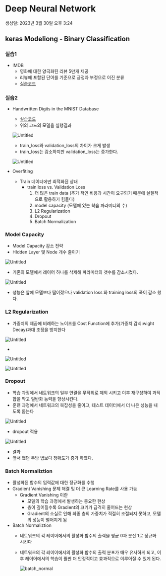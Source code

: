 # Deep Neural Network

생성일: 2023년 3월 30일 오후 3:24

## keras Modeliong - Binary Classification

### 실습1

- IMDB
    - 영화에 대한 양극화된 리뷰 5만개 제공
    - 리뷰에 포함된 단어를 기준으로 긍정과 부정으로 이진 분류
    - [실습코드](MachineLearning\Deeplearning\101_DNN_IMDB_Binary_Classification_CPU.ipynb)

### 실습2

- Handwritten Digits in the MNIST Database
    - [실습코드](MachineLearning\Deeplearning\201_DNN_mnist_Categorical_Classification_Overfitting_GPU.ipynb)
    - 위의 코드의 모델을 실행결과
    
    ![Untitled](/image/Deep%20Neural%20Network%200cd2b12fbaa84302b219087d215c2dae/Untitled.png)
    
    - train_loss와 validation_loss의 차이가 크게 발생
    - train_loss는 감소하지만 validation_loss는 증가한다.
    
    ![Untitled](/image/Deep%20Neural%20Network%200cd2b12fbaa84302b219087d215c2dae/Untitled%201.png)
    
- Overfiting
    - Train 데이터에만 최적화된 상태
        - train loss vs. Validation Loss
            1. 더 많은 train data (추가 적인 비용과 시간이 요구되기 때문에 실질적으로 활용하기 힘들다)
            2. model capacity (모델에 있는 학습 파라미터의 수)
            3. L2 Regularization
            4. Dropout
            5. Batch Normalization

### Model Capacity

- Model Capacity 감소 전략
- HIdden Layer 및 Node 개수 줄이기

![Untitled](/image/Deep%20Neural%20Network%200cd2b12fbaa84302b219087d215c2dae/Untitled%202.png)

- 기존의 모델에서 레이어 하나를 삭제해 파라미터의 갯수를 감소시켰다.

![Untitled](/image/Deep%20Neural%20Network%200cd2b12fbaa84302b219087d215c2dae/Untitled%203.png)

- 성능은 앞에 모델보다 떨어졌으나 validation loss 와 training loss의 폭이 감소 했다.

### L2 Regularization

- 가중치의 제곱에 비례하는 노이즈를 Cost Function에 추가(가중치 감쇠:wight Decay)과대 조정을 방지한다

![Untitled](/image/Deep%20Neural%20Network%200cd2b12fbaa84302b219087d215c2dae/Untitled%204.png)

- 

![Untitled](/image/Deep%20Neural%20Network%200cd2b12fbaa84302b219087d215c2dae/Untitled%205.png)

![Untitled](/image/Deep%20Neural%20Network%200cd2b12fbaa84302b219087d215c2dae/Untitled%206.png)

### Dropout

- 학습 과정에서 네트워크의 일부 연결을 무작위로 제외 시키고 이후 재구성하여 과적합을 막고 일반화 능력을 향상시킨다.
- 훈련 과정에서 네트워크의 복잡성을 줄이고, 테스트 데이터에서 더 나은 성능을 내도록 돕는다

![Untitled](/image/Deep%20Neural%20Network%200cd2b12fbaa84302b219087d215c2dae/Untitled%207.png)

- dropout 적용

![Untitled](/image/Deep%20Neural%20Network%200cd2b12fbaa84302b219087d215c2dae/Untitled%208.png)

- 결과
- 앞서 했던 두방 법보다 정확도가 증가 하였다.

### Batch Normaliztion

- 활성화된 함수의 입력값에 대한 정규화를 수행
- Gradient Vanishing 문제 해결 및 더 큰 Learning Rate를 사용 가능
    - Gradient Vanishing 이란
        - 모델의 학습 과정에서 발생하는 중요한 현상
        - 층이 깊어질수록 Gradient의 크기가 급격히 줄어드는 현상
        - Gradient의 소실로 인해 최종 층의 가중치가 적절히 조절되지 못하고, 모델의 성능이 떨어지게 됨
- Batch Normaliztion
    - 네트워크의 각 레이어에서의 활성화 함수의 출력을 평균 0과 분산 1로 정규화 시킨다
    - 네트워크의 각 레이어에서의 활성화 함수의 출력 분포가 매우 유사하게 되고, 이후 레이어에서의 학습이 훨씬 더 안정적이고 효과적으로 이루어질 수 있게 된다.

        ![batch_normal](https://img1.daumcdn.net/thumb/R1280x0/?scode=mtistory2&fname=https://blog.kakaocdn.net/dn/PYpzO/btqEbvPCvsc/3x9sukTLAwdqNWOkpwgTAk/img.png)
